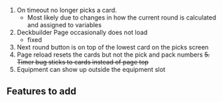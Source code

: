 1. On timeout no longer picks a card.
    * Most likely due to changes in how the current round is calculated and assigned to variables 
2. Deckbuilder Page occasionally does not load
    * fixed
3. Next round button is on top of the lowest card on the picks screen
4. Page reload resets the cards but not the pick and pack numbers
~~5. Timer bug sticks to cards instead of page top~~
6. Equipment can show up outside the equipment slot

## Features to add
